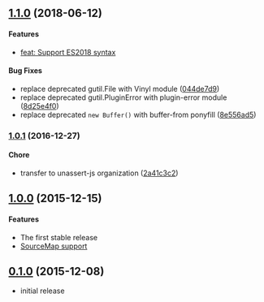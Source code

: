 ## [1.1.0](http://github.com/unassert-js/gulp-unassert/releases/tag/v1.1.0) (2018-06-12)


#### Features

* [feat: Support ES2018 syntax](https://github.com/unassert-js/gulp-unassert/pull/2)


#### Bug Fixes

* replace deprecated gutil.File with Vinyl module ([044de7d9](http://github.com/unassert-js/gulp-unassert/commit/044de7d96a04f6022b57b7665e3fd6e89693c0e1))
* replace deprecated gutil.PluginError with plugin-error module ([8d25e4f0](http://github.com/unassert-js/gulp-unassert/commit/8d25e4f0cf99d11242febe0dff0ea5db322544b2))
* replace deprecated `new Buffer()` with buffer-from ponyfill ([8e556ad5](http://github.com/unassert-js/gulp-unassert/commit/8e556ad534e0519fa86d91de607b4051b24e63bb))


### [1.0.1](https://github.com/unassert-js/gulp-unassert/releases/tag/v1.0.1) (2016-12-27)


#### Chore

  * transfer to unassert-js organization ([2a41c3c2](https://github.com/unassert-js/gulp-unassert/commit/2a41c3c22c5edeb075ec2f8c56a22d706dfda991))


## [1.0.0](https://github.com/unassert-js/gulp-unassert/releases/tag/v1.0.0) (2015-12-15)


#### Features

  * The first stable release
  * [SourceMap support](https://github.com/unassert-js/gulp-unassert/pull/1)


## [0.1.0](https://github.com/unassert-js/gulp-unassert/releases/tag/v0.1.0) (2015-12-08)


  * initial release
